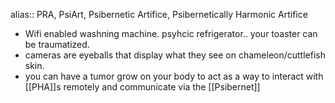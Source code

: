 alias:: PRA, PsiArt, Psibernetic Artifice, Psibernetically Harmonic Artifice

- Wifi enabled washning machine. psyhcic refrigerator.. your toaster can be traumatized.
- cameras are eyeballs that display what they see on chameleon/cuttlefish skin.
- you can have a tumor grow on your body to act as a way to interact with [[PHA]]s remotely and communicate via the [[Psibernet]]